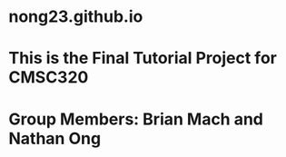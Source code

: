 # nong23.github.io
# This is the Final Tutorial Project for CMSC320
# Group Members: Brian Mach and Nathan Ong
